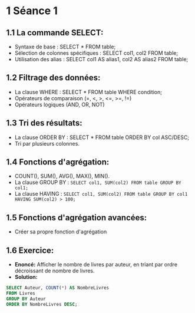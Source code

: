 # 1 Séance 1

## 1.1 La commande SELECT:

- Syntaxe de base : SELECT * FROM table;
- Sélection de colonnes spécifiques : SELECT col1, col2 FROM table;
- Utilisation des alias : SELECT col1 AS alias1, col2 AS alias2 FROM table;

## 1.2 Filtrage des données:

- La clause WHERE : SELECT * FROM table WHERE condition;
- Opérateurs de comparaison (=, <, >, <=, >=, !=)
- Opérateurs logiques (AND, OR, NOT)

## 1.3 Tri des résultats:

- La clause ORDER BY : SELECT * FROM table ORDER BY col ASC/DESC;
- Tri par plusieurs colonnes.

## 1.4 Fonctions d'agrégation:

- COUNT(), SUM(), AVG(), MAX(), MIN().
- La clause GROUP BY : `SELECT col1, SUM(col2) FROM table GROUP BY col1;`
- La clause HAVING : `SELECT col1, SUM(col2) FROM table GROUP BY col1 HAVING SUM(col2) > 100;`
    
## 1.5 Fonctions d'agrégation avancées:

- Créer sa propre fonction d'agrégation

## 1.6 Exercice:

- **Enoncé:** Afficher le nombre de livres par auteur, en triant par ordre décroissant de nombre de livres.
- **Solution:**
    
```sql
SELECT Auteur, COUNT(*) AS NombreLivres
FROM Livres
GROUP BY Auteur 
ORDER BY NombreLivres DESC;
```